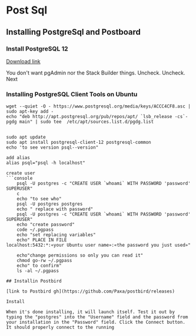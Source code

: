 # Post Sql

## Installing PostgreSql and Postboard
### Install PostgreSQL 12
[Download link](https://www.enterprisedb.com/downloads/postgres-postgresql-downloads)


You don't want pgAdmin nor the Stack Builder things. Uncheck. Uncheck. Next


### Installing PostgreSQL Client Tools on Ubuntu
	wget --quiet -O - https://www.postgresql.org/media/keys/ACCC4CF8.asc | sudo apt-key add -
	echo "deb http://apt.postgresql.org/pub/repos/apt/ `lsb_release -cs`-pgdg main" | sudo tee  /etc/apt/sources.list.d/pgdg.list
	
	
	sudo apt update
	sudo apt install postgresql-client-12 postgresql-common
	echo 'to see version psql--version"
```
add alias
alias psql="psql -h localhost"

create user
```console
	psql -U postgres -c "CREATE USER `whoami` WITH PASSWORD 'password' SUPERUSER"
	c
	echo "to see who"
	psql -U postgres postgres
	echo " replace with password"
	psql -U postgres -c "CREATE USER `whoami` WITH PASSWORD 'password' SUPERUSER"
	echo "create password"
	code ~/.pgpass
	echo "set replacing variables"
	echo" PLACE IN FILE 
localhost:5432:*:«your Ubuntu user name»:«the password you just used»"

	echo"change permissions so only you can read it"
	chmod go-rw ~/.pgpass
	echo" to confirm"
	ls -al ~/.pgpass

## Installin Postbird 

[link to Postbird gh](https://github.com/Paxa/postbird/releases)

Install

When it's done installing, it will launch itself. Test it out by typing the "postgres" into the "Username" field and the password from your installation in the "Password" field. Click the Connect button. It should properly connect to the running


